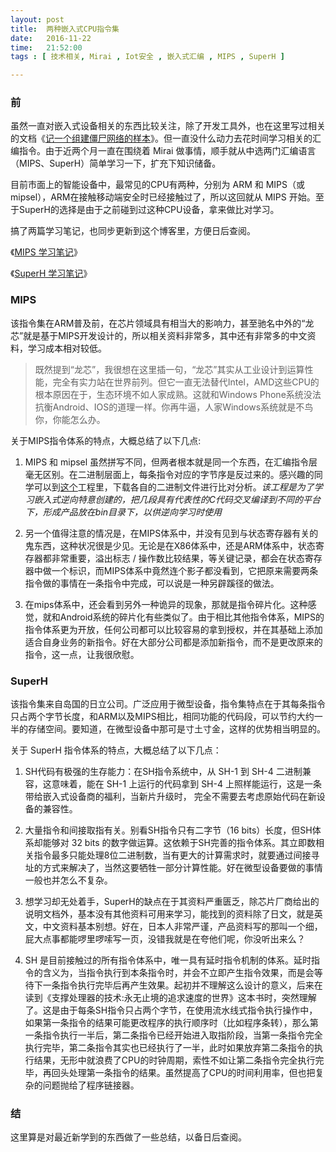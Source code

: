 ```yaml
--- 
layout: post
title:  两种嵌入式CPU指令集
date:   2016-11-22
time:   21:52:00
tags : [ 技术相关, Mirai , Iot安全 , 嵌入式汇编 , MIPS , SuperH ]

---
```



### 前

虽然一直对嵌入式设备相关的东西比较关注，除了开发工具外，也在这里写过相关的文档《[记一个组建僵尸网络的样本](http://rootkiter.com/2016/03/16/记一个组建僵尸网络的样本.html)》。但一直没什么动力去花时间学习相关的汇编指令。由于近两个月一直在围绕着 Mirai 做事情，顺手就从中选两门汇编语言（MIPS、SuperH）简单学习一下，扩充下知识储备。

目前市面上的智能设备中，最常见的CPU有两种，分别为 ARM 和 MIPS（或mipsel），ARM在接触移动端安全时已经接触过了，所以这回就从 MIPS 开始。至于SuperH的选择是由于之前碰到过这种CPU设备，拿来做比对学习。

搞了两篇学习笔记，也同步更新到这个博客里，方便日后查阅。

《[MIPS 学习笔记](http://rootkiter.com/2016/11/20/MIPS学习笔记.html)》

《[SuperH 学习笔记](http://rootkiter.com/2016/11/21/SuperH学习笔记.html)》

### MIPS

该指令集在ARM普及前，在芯片领域具有相当大的影响力，甚至驰名中外的“龙芯”就是基于MIPS开发设计的，所以相关资料非常多，其中还有非常多的中文资料，学习成本相对较低。

> 既然提到“龙芯”，我很想在这里插一句，“龙芯”其实从工业设计到运算性能，完全有实力站在世界前列。但它一直无法替代Intel，AMD这些CPU的根本原因在于，生态环境不如人家成熟。这就和Windows Phone系统没法抗衡Android、IOS的道理一样。你再牛逼，人家Windows系统就是不鸟你，你能怎么办。

关于MIPS指令体系的特点，大概总结了以下几点:

1. MIPS 和 mipsel 虽然拼写不同，但两者根本就是同一个东西，在汇编指令层毫无区别。在二进制层面上，每条指令对应的字节序是反过来的。感兴趣的同学可以到[这个]()工程里，下载各自的二进制文件进行比对分析。*该工程是为了学习嵌入式逆向特意创建的，把几段具有代表性的C代码交叉编译到不同的平台下，形成产品放在bin目录下，以供逆向学习时使用*

2. 另一个值得注意的情况是，在MIPS体系中，并没有见到与状态寄存器有关的鬼东西，这种状况很是少见。无论是在X86体系中，还是ARM体系中，状态寄存器都非常重要，溢出标志 / 操作数比较结果，等关键记录，都会在状态寄存器中做一个标识，而MIPS体系中竟然连个影子都没看到，它把原来需要两条指令做的事情在一条指令中完成，可以说是一种另辟蹊径的做法。

3. 在mips体系中，还会看到另外一种诡异的现象，那就是指令碎片化。这种感觉，就和Android系统的碎片化有些类似了。由于相比其他指令体系，MIPS的指令体系更为开放，任何公司都可以比较容易的拿到授权，并在其基础上添加适合自身业务的新指令。好在大部分公司都是添加新指令，而不是更改原来的指令，这一点，让我很欣慰。

### SuperH

该指令集来自岛国的日立公司。广泛应用于微型设备，指令集特点在于其每条指令只占两个字节长度，和ARM以及MIPS相比，相同功能的代码段，可以节约大约一半的存储空间。要知道，在微型设备中那可是寸土寸金，这样的优势相当明显的。

关于 SuperH 指令体系的特点，大概总结了以下几点：

1. SH代码有极强的生存能力：在SH指令系统中，从 SH-1 到 SH-4 二进制兼容，这意味着，能在 SH-1 上运行的代码拿到 SH-4 上照样能运行，这是一条带给嵌入式设备商的福利，当新片升级时， 完全不需要去考虑原始代码在新设备的兼容性。

2. 大量指令和间接取指有关。别看SH指令只有二字节（16 bits）长度，但SH体系却能够对 32 bits 的数字做运算。这依赖于SH完善的指令体系。其立即数相关指令最多只能处理8位二进制数，当有更大的计算需求时，就要通过间接寻址的方式来解决了，当然这要牺牲一部分计算性能。好在微型设备要做的事情一般也并怎么不复杂。

3. 想学习却无处着手，SuperH的缺点在于其资料严重匮乏，除芯片厂商给出的说明文档外，基本没有其他资料可用来学习，能找到的资料除了日文，就是英文，中文资料基本别想。好在，日本人非常严谨，产品资料写的那叫一个细，屁大点事都能啰里啰嗦写一页，没错我就是在夸他们呢，你没听出来么？

4. SH 是目前接触过的所有指令体系中，唯一具有延时指令机制的体系。延时指令的含义为，当指令执行到本条指令时，并会不立即产生指令效果，而是会等待下一条指令执行完毕后再产生效果。起初并不理解这么设计的意义，后来在读到《支撑处理器的技术:永无止境的追求速度的世界》这本书时，突然理解了。这是由于每条SH指令只占两个字节，在使用流水线式指令执行操作中，如果第一条指令的结果可能更改程序的执行顺序时（比如程序条转），那么第一条指令执行一半后，第二条指令已经开始进入取指阶段，当第一条指令完全执行完毕，第二条指令其实也已经执行了一半，此时如果放弃第二条指令的执行结果，无形中就浪费了CPU的时钟周期，索性不如让第二条指令完全执行完毕，再回头处理第一条指令的结果。虽然提高了CPU的时间利用率，但也把复杂的问题抛给了程序链接器。

### 结

这里算是对最近新学到的东西做了一些总结，以备日后查阅。

